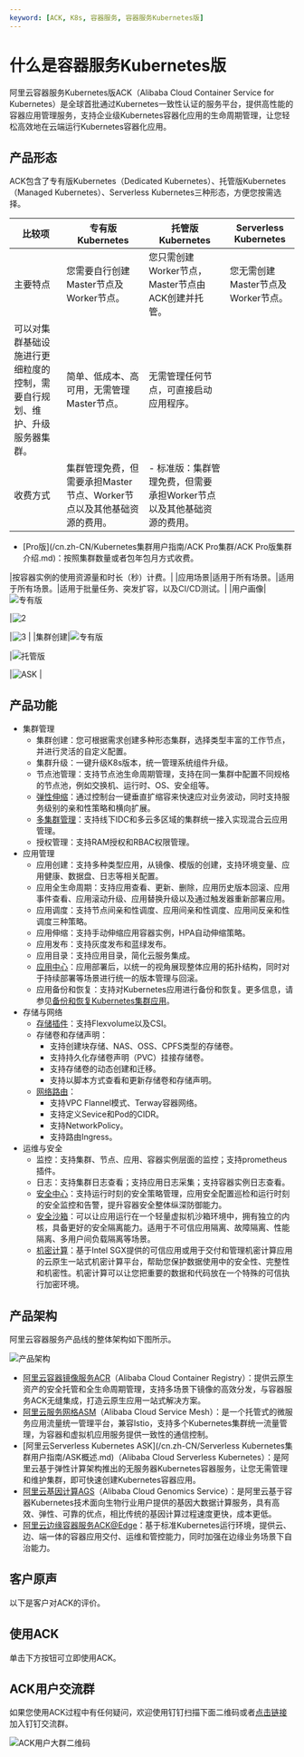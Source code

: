 ```yaml
---
keyword: [ACK, K8s, 容器服务, 容器服务Kubernetes版]
---
```


# 什么是容器服务Kubernetes版

阿里云容器服务Kubernetes版ACK（Alibaba Cloud Container Service for Kubernetes）是全球首批通过Kubernetes一致性认证的服务平台，提供高性能的容器应用管理服务，支持企业级Kubernetes容器化应用的生命周期管理，让您轻松高效地在云端运行Kubernetes容器化应用。



## 产品形态

ACK包含了专有版Kubernetes（Dedicated Kubernetes）、托管版Kubernetes（Managed Kubernetes）、Serverless Kubernetes三种形态，方便您按需选择。

|比较项|专有版Kubernetes|托管版Kubernetes|Serverless Kubernetes|
|---|-------------|-------------|---------------------|
|主要特点|您需要自行创建Master节点及Worker节点。|您只需创建Worker节点，Master节点由ACK创建并托管。|您无需创建Master节点及Worker节点。|
|可以对集群基础设施进行更细粒度的控制，需要自行规划、维护、升级服务器集群。|简单、低成本、高可用，无需管理Master节点。|无需管理任何节点，可直接启动应用程序。|
|收费方式|集群管理免费，但需要承担Master节点、Worker节点以及其他基础资源的费用。|-   标准版：集群管理免费，但需要承担Worker节点以及其他基础资源的费用。
-   [Pro版](/cn.zh-CN/Kubernetes集群用户指南/ACK Pro集群/ACK Pro版集群介绍.md)：按照集群数量或者包年包月方式收费。

|按容器实例的使用资源量和时长（秒）计费。|
|应用场景|适用于所有场景。|适用于所有场景。|适用于批量任务、突发扩容，以及CI/CD测试。|
|用户画像|![专有版](https://static-aliyun-doc.oss-accelerate.aliyuncs.com/assets/img/zh-CN/5748490061/p143465.png)

|![2](https://static-aliyun-doc.oss-accelerate.aliyuncs.com/assets/img/zh-CN/5748490061/p143466.png)

|![3](https://static-aliyun-doc.oss-accelerate.aliyuncs.com/assets/img/zh-CN/5748490061/p143467.png) |
|集群创建|![专有版](https://static-aliyun-doc.oss-accelerate.aliyuncs.com/assets/img/zh-CN/4868490061/p143471.png)

|![托管版](https://static-aliyun-doc.oss-accelerate.aliyuncs.com/assets/img/zh-CN/4868490061/p143472.png)

|![ASK](https://static-aliyun-doc.oss-accelerate.aliyuncs.com/assets/img/zh-CN/5748490061/p143473.png) |

## 产品功能

-   集群管理
    -   集群创建：您可根据需求创建多种形态集群，选择类型丰富的工作节点，并进行灵活的自定义配置。
    -   集群升级：一键升级K8s版本，统一管理系统组件升级。
    -   节点池管理：支持节点池生命周期管理，支持在同一集群中配置不同规格的节点池，例如交换机、运行时、OS、安全组等。
    -   [弹性伸缩](/cn.zh-CN/Kubernetes集群用户指南/弹性伸缩/弹性伸缩概述.md)：通过控制台一键垂直扩缩容来快速应对业务波动，同时支持服务级别的亲和性策略和横向扩展。
    -   [多集群管理](/cn.zh-CN/Kubernetes集群用户指南/多云混合云/多云混合云概述.md)：支持线下IDC和多云多区域的集群统一接入实现混合云应用管理。
    -   授权管理：支持RAM授权和RBAC权限管理。
-   应用管理
    -   应用创建：支持多种类型应用，从镜像、模版的创建，支持环境变量、应用健康、数据盘、日志等相关配置。
    -   应用全生命周期：支持应用查看、更新、删除，应用历史版本回滚、应用事件查看、应用滚动升级、应用替换升级以及通过触发器重新部署应用。
    -   应用调度：支持节点间亲和性调度、应用间亲和性调度、应用间反亲和性调度三种策略。
    -   应用伸缩：支持手动伸缩应用容器实例，HPA自动伸缩策略。
    -   应用发布：支持灰度发布和蓝绿发布。
    -   应用目录：支持应用目录，简化云服务集成。
    -   [应用中心](/cn.zh-CN/Kubernetes集群用户指南/应用中心（旧版）/应用中心概述.md)：应用部署后，以统一的视角展现整体应用的拓扑结构，同时对于持续部署等场景进行统一的版本管理与回滚。
    -   应用备份和恢复：支持对Kubernetes应用进行备份和恢复。更多信息，请参见[备份和恢复Kubernetes集群应用](/cn.zh-CN/Kubernetes集群用户指南/应用/备份和恢复Kubernetes集群应用.md)。
-   存储与网络
    -   [存储插件](/cn.zh-CN/Kubernetes集群用户指南/存储-CSI/存储CSI概述.md)：支持Flexvolume以及CSI。
    -   存储卷和存储声明：
        -   支持创建块存储、NAS、OSS、CPFS类型的存储卷。
        -   支持持久化存储卷声明（PVC）挂接存储卷。
        -   支持存储卷的动态创建和迁移。
        -   支持以脚本方式查看和更新存储卷和存储声明。
    -   [网络路由](/cn.zh-CN/Kubernetes集群用户指南/网络/网络概述.md)：
        -   支持VPC Flannel模式、Terway容器网络。
        -   支持定义Sevice和Pod的CIDR。
        -   支持NetworkPolicy。
        -   支持路由Ingress。
-   运维与安全
    -   监控：支持集群、节点、应用、容器实例层面的监控；支持prometheus插件。
    -   日志：支持集群日志查看；支持应用日志采集；支持容器实例日志查看。
    -   [安全中心](/cn.zh-CN/Kubernetes集群用户指南/安全/容器应用安全/使用运行时刻安全监控.md)：支持运行时刻的安全策略管理，应用安全配置巡检和运行时刻的安全监控和告警，提升容器安全整体纵深防御能力。
    -   [安全沙箱](/cn.zh-CN/Kubernetes集群用户指南/安全沙箱/安全沙箱概述.md)：可以让应用运行在一个轻量虚拟机沙箱环境中，拥有独立的内核，具备更好的安全隔离能力。适用于不可信应用隔离、故障隔离、性能隔离、多用户间负载隔离等场景。
    -   [机密计算](/cn.zh-CN/Kubernetes集群用户指南/ACK-TEE机密计算/ACK-TEE机密计算介绍.md)：基于Intel SGX提供的可信应用或用于交付和管理机密计算应用的云原生一站式机密计算平台，帮助您保护数据使用中的安全性、完整性和机密性。机密计算可以让您把重要的数据和代码放在一个特殊的可信执行加密环境。

## 产品架构

阿里云容器服务产品线的整体架构如下图所示。

![产品架构](https://static-aliyun-doc.oss-accelerate.aliyuncs.com/assets/img/zh-CN/5748490061/p169914.png)

-   [阿里云容器镜像服务ACR]()（Alibaba Cloud Container Registry）：提供云原生资产的安全托管和全生命周期管理，支持多场景下镜像的高效分发，与容器服务ACK无缝集成，打造云原生应用一站式解决方案。
-   [阿里云服务网格ASM]()（Alibaba Cloud Service Mesh）：是一个托管式的微服务应用流量统一管理平台，兼容Istio，支持多个Kubernetes集群统一流量管理，为容器和虚拟机应用服务提供一致性的通信控制。
-   [阿里云Serverless Kubernetes ASK](/cn.zh-CN/Serverless Kubernetes集群用户指南/ASK概述.md)（Alibaba Cloud Serverless Kubernetes）：是阿里云基于弹性计算架构推出的无服务器Kubernetes容器服务，让您无需管理和维护集群，即可快速创建Kubernetes容器应用。
-   [阿里云基因计算AGS](/cn.zh-CN/基因计算服务AGS用户指南/AGS概览.md)（Alibaba Cloud Genomics Service）：是阿里云基于容器Kubernetes技术面向生物行业用户提供的基因大数据计算服务，具有高效、弹性、可靠的优点，相比传统的基因计算过程速度更快，成本更低。
-   [阿里云边缘容器服务ACK@Edge](/cn.zh-CN/边缘容器服务ACK@Edge用户指南/ACK@Edge概述.md)：基于标准Kubernetes运行环境，提供云、边、端一体的容器应用交付、运维和管控能力，同时加强在边缘业务场景下自治能力。

## 客户原声

以下是客户对ACK的评价。

## 使用ACK

单击下方按钮可立即使用ACK。

## ACK用户交流群

如果您使用ACK过程中有任何疑问，欢迎使用钉钉扫描下面二维码或者[点击链接](https://wx-in-i.dingtalk.com/invite-page/weixin.html?bizSource=____source____&corpId=ding525815e01f9272bdffe93478753d9884&inviterUid=E65E079410B2BD4C6B2F679C0AD92F4C&encodeDeptId=A9AB13812C0717AD03A6AD1004DA0487)加入钉钉交流群。

![ACK用户大群二维码](https://static-aliyun-doc.oss-accelerate.aliyuncs.com/assets/img/zh-CN/8160817161/p233033.png)

